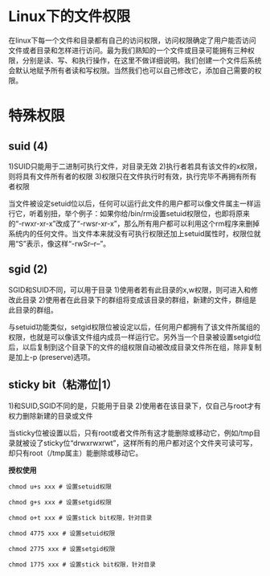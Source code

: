 # Linux下的文件权限

在linux下每一个文件和目录都有自己的访问权限，访问权限确定了用户能否访问文件或者目录和怎样进行访问。最为我们熟知的一个文件或目录可能拥有三种权限，分别是读、写、和执行操作，在这里不做详细说明。我们创建一个文件后系统会默认地赋予所有者读和写权限。当然我们也可以自己修改它，添加自己需要的权限。

# 特殊权限

## suid	(4)

1)SUID只能用于二进制可执行文件，对目录无效
2)执行者若具有该文件的x权限，则将具有文件所有者的权限
3)权限只在文件执行时有效，执行完毕不再拥有所有者权限

当文件被设定setuid位以后，任何可以运行此文件的用户都可以像文件属主一样运行它，听着别扭，举个例子：如果你给/bin/rm设置setuid权限位，也即将原来的“-rwxr-xr-x”改成了“-rwsr-xr-x”，那么所有用户都可以利用这个rm程序来删掉系统内的任何文件。当文件本来就没有可执行权限还加上setuid属性时，权限位就用“S”表示，像这样“-rwSr–r–”。 

## sgid (2)	

SGID和SUID不同，可以用于目录
1)使用者若有此目录的x,w权限，则可进入和修改此目录
2)使用者在此目录下的群组将变成该目录的群组，新建的文件，群组是此目录的群组。

与setuid功能类似，setgid权限位被设定以后，任何用户都拥有了该文件所属组的权限，也就是可以像该文件组内成员一样运行它。另外当一个目录被设置setgid位后，以后复制到这个目录下的文件的组权限自动被改成目录文件所在组，除非复制是加上-p (preserve)选项。

## sticky bit（粘滞位|1）

1)和SUID,SGID不同的是，只能用于目录
2)使用者在该目录下，仅自己与root才有权力删除新建的目录或文件

当sticky位被设置以后，只有root或者文件所有这才能删除或移动它，例如/tmp目录就被设了sticky位“drwxrwxrwt”，这样所有的用户都对这个文件夹可读可写，却只有root（/tmp属主）能删除或移动它。 


**授权使用**


```
chmod u+s xxx # 设置setuid权限

chmod g+s xxx # 设置setgid权限

chmod o+t xxx # 设置stick bit权限，针对目录

chmod 4775 xxx # 设置setuid权限

chmod 2775 xxx # 设置setgid权限

chmod 1775 xxx # 设置stick bit权限，针对目录
```

